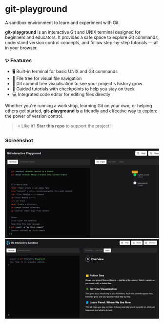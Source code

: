 # git-playground

A sandbox environment to learn and experiment with Git.

**git-playground** is an interactive Git and UNIX terminal designed for beginners and educators. It provides a safe space to explore Git commands, understand version control concepts, and follow step-by-step tutorials — all in your browser.

### ✨ Features

- 🖥️ Built-in terminal for basic UNIX and Git commands
- 📁 File tree for visual file navigation
- 🌳 Git commit tree visualisation to see your project's history grow
- 📝 Guided tutorials with checkpoints to help you stay on track
- 💻 Integrated code editor for editing files directly

Whether you're running a workshop, learning Git on your own, or helping others get started, **git-playground** is a friendly and effective way to explore the power of version control.

> ⭐ Like it? **Star this repo** to support the project!

### Screenshot
![Screenshot 1](/screenshots/capture1.png)
![Screenshot 2](/screenshots/capture2.png)